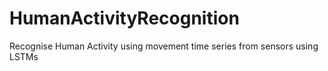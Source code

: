 # HumanActivityRecognition
Recognise Human Activity using movement time series from sensors using LSTMs
